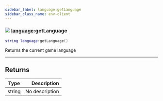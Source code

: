 ```yaml
---
sidebar_label: language:getLanguage
sidebar_class_name: env-client
---
```


### ![](/img/wiki/client.png) [language](../language/README.md):getLanguage

```lua
string language:getLanguage()
```

Returns the current game language<br/>

-----------------
## Returns

| Type   | Description |
| ------ | ----------: |
| string | No description |
